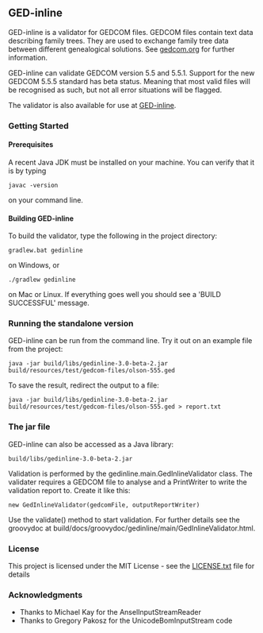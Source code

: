 ## GED-inline

GED-inline is a validator for GEDCOM files. 
GEDCOM files contain text data describing family trees. 
They are used to exchange family tree data between different genealogical 
solutions. See [gedcom.org](https://www.gedcom.org/) for further information.

GED-inline can validate GEDCOM version 5.5 and 5.5.1. Support for the new GEDCOM 5.5.5 standard has beta status.
Meaning that most valid files will be recognised as such, but not all error situations
will be flagged.

The validator is also available for use at [GED-inline](http://ged-inline.elasticbeanstalk.com).

### Getting Started
#### Prerequisites

A recent Java JDK must be installed on your machine. You can verify that it is by typing

```
javac -version
```

on your command line.

#### Building GED-inline

To build the validator, type the following in the project directory:

```
gradlew.bat gedinline
```

on Windows, or

```
./gradlew gedinline
```

on Mac or Linux. If everything goes well you should see a 'BUILD SUCCESSFUL' message.

### Running the standalone version

GED-inline can be run from the command line. Try it out on an example file from the project:

```
java -jar build/libs/gedinline-3.0-beta-2.jar build/resources/test/gedcom-files/olson-555.ged
```

To save the result, redirect the output to a file:

```
java -jar build/libs/gedinline-3.0-beta-2.jar build/resources/test/gedcom-files/olson-555.ged > report.txt
```

### The jar file

GED-inline can also be accessed as a Java library:

```
build/libs/gedinline-3.0-beta-2.jar
```

Validation is performed by the gedinline.main.GedInlineValidator class. The validater requires a GEDCOM file
to analyse and a PrintWriter to write the validation report to. Create it like this:

```
new GedInlineValidator(gedcomFile, outputReportWriter)
```

Use the validate() method to start validation. For further details see the groovydoc at 
build/docs/groovydoc/gedinline/main/GedInlineValidator.html.

### License

This project is licensed under the MIT License - see the [LICENSE.txt](LICENSE.txt) file for details

### Acknowledgments

* Thanks to Michael Kay for the AnselInputStreamReader
* Thanks to Gregory Pakosz for the UnicodeBomInputStream code
